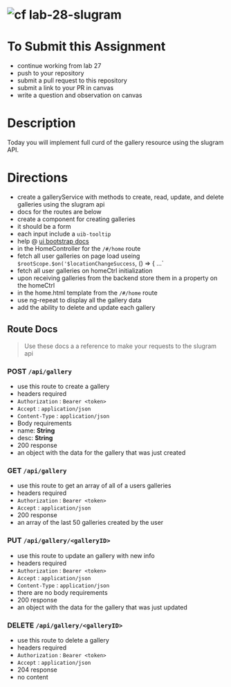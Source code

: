 ![cf](http://i.imgur.com/7v5ASc8.png) lab-28-slugram
====

# To Submit this Assignment
* continue working from lab 27
* push to your repository
* submit a pull request to this repository
* submit a link to your PR in canvas
* write a question and observation on canvas

# Description
Today you will implement full curd of the gallery resource using the slugram API.

# Directions
* create a galleryService with methods to create, read, update, and delete galleries using the slugram api
 * docs for the routes are below
* create a component for creating galleries
 * it should be a form
 * each input include a `uib-tooltip`
 * help @ [ui bootstrap docs](https://angular-ui.github.io/bootstrap/)
* in the HomeController for the `/#/home` route
 * fetch all user galleries on page load useing `$rootScope.$on('$locationChangeSuccess`, () => { ...`
 * fetch all user galleries on homeCtrl initialization
 * upon receiving galleries from the backend store them in a property on the homeCtrl
* in the home.html template from the `/#/home` route
 * use ng-repeat to display all the gallery data
 * add the ability to delete and update each gallery

## Route Docs
> Use these docs a a reference to make your requests to the slugram api  

### POST `/api/gallery`
* use this route to create a gallery
* headers required
 * `Authorization` :  `Bearer <token>`
 * `Accept` :  `application/json`
 * `Content-Type` :  `application/json`
* Body requirements
 * name: **String**
 * desc: **String**  
* 200 response
 * an object with the data for the gallery that was just created

### GET `/api/gallery`
* use this route to get an array of all of a users galleries
* headers required
 * `Authorization` :  `Bearer <token>`
 * `Accept` :  `application/json`
* 200 response
 * an array of the last 50 galleries created by the user   

### PUT `/api/gallery/<galleryID>`
* use this route to update an gallery with new info
* headers required
 * `Authorization` :  `Bearer <token>`
 * `Accept` :  `application/json`
 * `Content-Type` :  `application/json`
* there are no body requirements
* 200 response
 * an object with the data for the gallery that was just updated

### DELETE  `/api/gallery/<galleryID>`
* use this route to delete a gallery
* headers required
 * `Authorization` :  `Bearer <token>`
 * `Accept` :  `application/json`
* 204 response
 * no content
